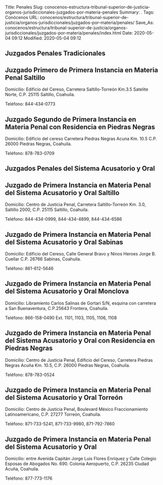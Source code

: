 Title: Penales
Slug: conocenos-estructura-tribunal-superior-de-justicia-organos-jurisdiccionales-juzgados-por-materia-penales
Summary: .
Tags: Conócenos
URL: conocenos/estructura/tribunal-superior-de-justicia/organos-jurisdiccionales/juzgados-por-materia/penales/
Save_As: conocenos/estructura/tribunal-superior-de-justicia/organos-jurisdiccionales/juzgados-por-materia/penales/index.html
Date: 2020-05-04 09:12
Modified: 2020-05-04 09:12



## Juzgados Penales Tradicionales

## Juzgado Primero de Primera Instancia en Materia Penal Saltillo

Domicilio: Edificio del Cereso, Carretera Saltillo-Torreón Km.3.5 Satelite Norte,
C.P. 25115 Saltillo, Coahuila.

Teléfono: 844-434-0773

## Juzgado Segundo de Primera Instancia en Materia Penal con Residencia en Piedras Negras

Domicilio: Edificio del cereso Carretera Piedras Negras Acuna Km. 10.5
C.P. 26000 Piedras Negras, Coahuila.

Teléfono: 878-783-0709


## Juzgados Penales del Sistema Acusatorio y Oral

## Juzgado de Primera Instancia en Materia Penal del Sistema Acusatorio y Oral Saltillo

Domicilio: Centro de Justicia Penal, Carretera Saltillo-Torreón Km. 3.0, Saltillo 2000,
C.P. 25115 Saltillo, Coahuila.

Teléfono: 844-434-0999, 844-434-4899, 844-434-6586

## Juzgado de Primera Instancia en Materia Penal del Sistema Acusatorio y Oral Sabinas

Domicilio: Edificio del Cereso, Calle General Bravo y Ninos Heroes Jorge B. Cuellar
C.P. 26766 Sabinas, Coahuila.

Teléfono: 861-612-5646

## Juzgado de Primera Instancia en Materia Penal del Sistema Acusatorio y Oral Monclova

Domicilio: Libramiento Carlos Salinas de Gortari S/N, esquina con carretera a San Buenaventura, C.P.25643 Frontera, Coahuila.

Teléfono: 866-158-0490 Ext. 1101, 1103, 1105, 1106, 1108

## Juzgado de Primera Instancia en Materia Penal del Sistema Acusatorio y Oral con Residencia en Piedras Negras

Domicilio: Centro de Justicia Penal, Edificio del Cereso, Carretera Piedras Negras Acuña Km. 10.5,
C.P. 26000 Piedras Negras, Coahuila.

Teléfono: 878-783-0524

## Juzgado de Primera Instancia en Materia Penal del Sistema Acusatorio y Oral Torreón

Domicilio: Centro de Justicia Penal, Boulevard México Fraccionamiento Latinoamericano,
C.P. 27277 Torreón, Coahuila.

Teléfono: 871-733-5241, 871-733-9980, 871-792-7860

## Juzgado de Primera Instancia en Materia Penal del Sistema Acusatorio y Oral

Domicilio: entre Avenida Capitán Jorge Luis Flores Enríquez y Calle Colegio Esposas de Abogados No. 690.
Colonia Aeropuerto, C.P. 26235 Ciudad Acuña, Coahuila.

Teléfono: 877-773-1176




